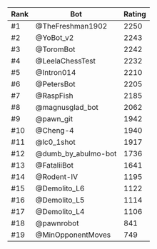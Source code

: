 Rank|Bot|Rating
---|---|---
#1|@TheFreshman1902|2250
#2|@YoBot_v2|2243
#3|@ToromBot|2242
#4|@LeelaChessTest|2232
#5|@Intron014|2210
#6|@PetersBot|2205
#7|@RaspFish|2185
#8|@magnusglad_bot|2062
#9|@pawn_git|1942
#10|@Cheng-4|1940
#11|@lc0_1shot|1917
#12|@dumb_by_abulmo-bot|1736
#13|@FataliiBot|1641
#14|@Rodent-IV|1195
#15|@Demolito_L6|1122
#16|@Demolito_L5|1114
#17|@Demolito_L4|1106
#18|@pawnrobot|841
#19|@MinOpponentMoves|749
